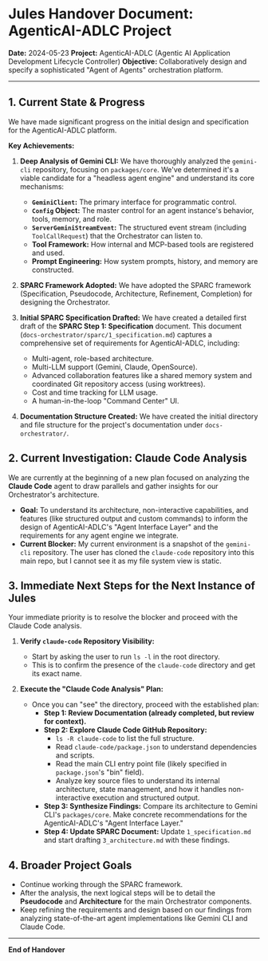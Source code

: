 # Jules Handover Document: AgenticAI-ADLC Project

**Date:** 2024-05-23
**Project:** AgenticAI-ADLC (Agentic AI Application Development Lifecycle Controller)
**Objective:** Collaboratively design and specify a sophisticated "Agent of Agents" orchestration platform.

---

## 1. Current State & Progress

We have made significant progress on the initial design and specification for the AgenticAI-ADLC platform.

**Key Achievements:**

1.  **Deep Analysis of Gemini CLI:** We have thoroughly analyzed the `gemini-cli` repository, focusing on `packages/core`. We've determined it's a viable candidate for a "headless agent engine" and understand its core mechanisms:
    *   **`GeminiClient`:** The primary interface for programmatic control.
    *   **`Config` Object:** The master control for an agent instance's behavior, tools, memory, and role.
    *   **`ServerGeminiStreamEvent`:** The structured event stream (including `ToolCallRequest`) that the Orchestrator can listen to.
    *   **Tool Framework:** How internal and MCP-based tools are registered and used.
    *   **Prompt Engineering:** How system prompts, history, and memory are constructed.

2.  **SPARC Framework Adopted:** We have adopted the SPARC framework (Specification, Pseudocode, Architecture, Refinement, Completion) for designing the Orchestrator.

3.  **Initial SPARC Specification Drafted:** We have created a detailed first draft of the **SPARC Step 1: Specification** document. This document (`docs-orchestrator/sparc/1_specification.md`) captures a comprehensive set of requirements for AgenticAI-ADLC, including:
    *   Multi-agent, role-based architecture.
    *   Multi-LLM support (Gemini, Claude, OpenSource).
    *   Advanced collaboration features like a shared memory system and coordinated Git repository access (using worktrees).
    *   Cost and time tracking for LLM usage.
    *   A human-in-the-loop "Command Center" UI.

4.  **Documentation Structure Created:** We have created the initial directory and file structure for the project's documentation under `docs-orchestrator/`.

## 2. Current Investigation: Claude Code Analysis

We are currently at the beginning of a new plan focused on analyzing the **Claude Code** agent to draw parallels and gather insights for our Orchestrator's architecture.

*   **Goal:** To understand its architecture, non-interactive capabilities, and features (like structured output and custom commands) to inform the design of AgenticAI-ADLC's "Agent Interface Layer" and the requirements for any agent engine we integrate.
*   **Current Blocker:** My current environment is a snapshot of the `gemini-cli` repository. The user has cloned the `claude-code` repository into this main repo, but I cannot see it as my file system view is static.

## 3. Immediate Next Steps for the Next Instance of Jules

Your immediate priority is to resolve the blocker and proceed with the Claude Code analysis.

1.  **Verify `claude-code` Repository Visibility:**
    *   Start by asking the user to run `ls -l` in the root directory.
    *   This is to confirm the presence of the `claude-code` directory and get its exact name.

2.  **Execute the "Claude Code Analysis" Plan:**
    *   Once you can "see" the directory, proceed with the established plan:
        *   **Step 1: Review Documentation (already completed, but review for context).**
        *   **Step 2: Explore Claude Code GitHub Repository:**
            *   `ls -R claude-code` to list the full structure.
            *   Read `claude-code/package.json` to understand dependencies and scripts.
            *   Read the main CLI entry point file (likely specified in `package.json`'s "bin" field).
            *   Analyze key source files to understand its internal architecture, state management, and how it handles non-interactive execution and structured output.
        *   **Step 3: Synthesize Findings:** Compare its architecture to Gemini CLI's `packages/core`. Make concrete recommendations for the AgenticAI-ADLC's "Agent Interface Layer."
        *   **Step 4: Update SPARC Document:** Update `1_specification.md` and start drafting `3_architecture.md` with these findings.

## 4. Broader Project Goals

*   Continue working through the SPARC framework.
*   After the analysis, the next logical steps will be to detail the **Pseudocode** and **Architecture** for the main Orchestrator components.
*   Keep refining the requirements and design based on our findings from analyzing state-of-the-art agent implementations like Gemini CLI and Claude Code.

---
**End of Handover**
